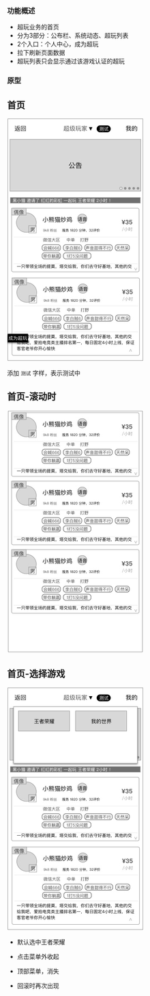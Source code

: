 ### 功能概述
* 超玩业务的首页
* 分为3部分：公布栏、系统动态、超玩列表
* 2个入口：个人中心，成为超玩
* 拉下刷新页面数据
* 超玩列表只会显示通过该游戏认证的超玩

### 原型

首页
---
![](img/首页-超玩列表.jpg)

添加 `测试` 字样，表示测试中

首页-滚动时
---
![](img/首页-超玩列表-滚动.jpg)

首页-选择游戏
---
![](img/首页-超玩列表-更换游戏.jpg)

* 默认选中王者荣耀
* 点击菜单外收起

* 顶部菜单，消失
* 回滚时再次出现